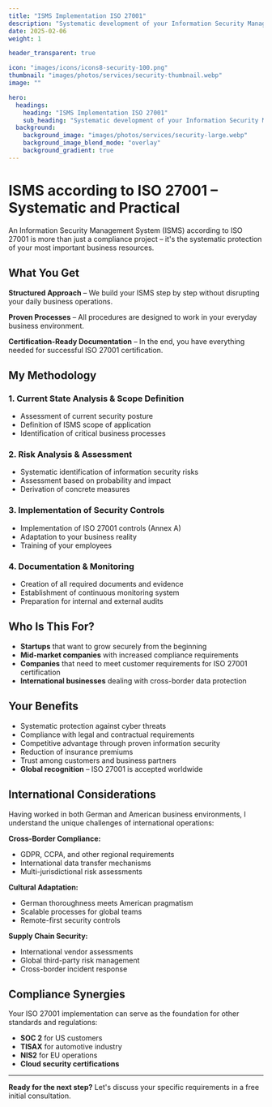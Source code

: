 ```yaml
---
title: "ISMS Implementation ISO 27001"
description: "Systematic development of your Information Security Management System – from risk analysis to successful certification."
date: 2025-02-06
weight: 1

header_transparent: true

icon: "images/icons/icons8-security-100.png"
thumbnail: "images/photos/services/security-thumbnail.webp"
image: ""

hero:
  headings:
    heading: "ISMS Implementation ISO 27001"
    sub_heading: "Systematic development of your Information Security Management System – from risk analysis to successful certification."
  background:
    background_image: "images/photos/services/security-large.webp"
    background_image_blend_mode: "overlay"
    background_gradient: true
---
```


# ISMS according to ISO 27001 – Systematic and Practical

An Information Security Management System (ISMS) according to ISO 27001 is more than just a compliance project – it's the systematic protection of your most important business resources.

## What You Get

**Structured Approach** – We build your ISMS step by step without disrupting your daily business operations.

**Proven Processes** – All procedures are designed to work in your everyday business environment.

**Certification-Ready Documentation** – In the end, you have everything needed for successful ISO 27001 certification.

## My Methodology

### 1. Current State Analysis & Scope Definition
- Assessment of current security posture
- Definition of ISMS scope of application
- Identification of critical business processes

### 2. Risk Analysis & Assessment
- Systematic identification of information security risks
- Assessment based on probability and impact
- Derivation of concrete measures

### 3. Implementation of Security Controls
- Implementation of ISO 27001 controls (Annex A)
- Adaptation to your business reality
- Training of your employees

### 4. Documentation & Monitoring
- Creation of all required documents and evidence
- Establishment of continuous monitoring system
- Preparation for internal and external audits

## Who Is This For?

- **Startups** that want to grow securely from the beginning
- **Mid-market companies** with increased compliance requirements
- **Companies** that need to meet customer requirements for ISO 27001 certification
- **International businesses** dealing with cross-border data protection

## Your Benefits

- Systematic protection against cyber threats
- Compliance with legal and contractual requirements
- Competitive advantage through proven information security
- Reduction of insurance premiums
- Trust among customers and business partners
- **Global recognition** – ISO 27001 is accepted worldwide

## International Considerations

Having worked in both German and American business environments, I understand the unique challenges of international operations:

**Cross-Border Compliance:**
- GDPR, CCPA, and other regional requirements
- International data transfer mechanisms
- Multi-jurisdictional risk assessments

**Cultural Adaptation:**
- German thoroughness meets American pragmatism
- Scalable processes for global teams
- Remote-first security controls

**Supply Chain Security:**
- International vendor assessments
- Global third-party risk management
- Cross-border incident response

## Compliance Synergies

Your ISO 27001 implementation can serve as the foundation for other standards and regulations:
- **SOC 2** for US customers
- **TISAX** for automotive industry
- **NIS2** for EU operations
- **Cloud security certifications**

---

**Ready for the next step?** Let's discuss your specific requirements in a free initial consultation.